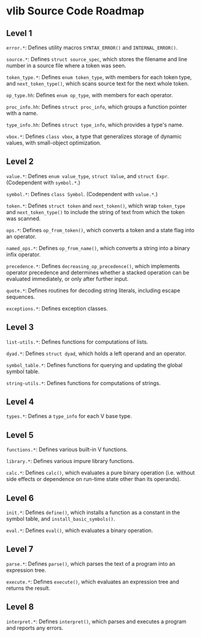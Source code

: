 vlib Source Code Roadmap
========================

Level 1
-------

`error.*`:  Defines utility macros `SYNTAX_ERROR()` and `INTERNAL_ERROR()`.

`source.*`:  Defines `struct source_spec`, which stores the filename and line number in a source file where a token was seen.

`token_type.*`:  Defines `enum token_type`, with members for each token type, and `next_token_type()`, which scans source text for the next whole token.

`op_type.hh`:  Defines `enum op_type`, with members for each operator.

`proc_info.hh`:  Defines `struct proc_info`, which groups a function pointer with a name.

`type_info.hh`:  Defines `struct type_info`, which provides a type's name.

`vbox.*`:  Defines `class vbox`, a type that generalizes storage of dynamic values, with small-object optimization.

Level 2
-------

`value.*`:  Defines `enum value_type`, `struct Value`, and `struct Expr`.  (Codependent with `symbol.*`.)

`symbol.*`:  Defines `class Symbol`.  (Codependent with `value.*`.)

`token.*`:  Defines `struct token` and `next_token()`, which wrap `token_type` and `next_token_type()` to include the string of text from which the token was scanned.

`ops.*`:  Defines `op_from_token()`, which converts a token and a state flag into an operator.

`named_ops.*`:  Defines `op_from_name()`, which converts a string into a binary infix operator.

`precedence.*`:  Defines `decreasing_op_precedence()`, which implements operator precedence and determines whether a stacked operation can be evaluated immediately, or only after further input.

`quote.*`:  Defines routines for decoding string literals, including escape sequences.

`exceptions.*`:  Defines exception classes.

Level 3
-------

`list-utils.*`:  Defines functions for computations of lists.

`dyad.*`:  Defines `struct dyad`, which holds a left operand and an operator.

`symbol_table.*`:  Defines functions for querying and updating the global symbol table.

`string-utils.*`:  Defines functions for computations of strings.

Level 4
-------

`types.*`:  Defines a `type_info` for each V base type.

Level 5
-------

`functions.*`:  Defines various built-in V functions.

`library.*`:  Defines various impure library functions.

`calc.*`:  Defines `calc()`, which evaluates a pure binary operation (i.e. without side effects or dependence on run-time state other than its operands).

Level 6
-------

`init.*`:  Defines `define()`, which installs a function as a constant in the symbol table, and `install_basic_symbols()`.

`eval.*`:  Defines `eval()`, which evaluates a binary operation.

Level 7
-------

`parse.*`:  Defines `parse()`, which parses the text of a program into an expression tree.

`execute.*`:  Defines `execute()`, which evaluates an expression tree and returns the result.

Level 8
-------

`interpret.*`:  Defines `interpret()`, which parses and executes a program and reports any errors.
